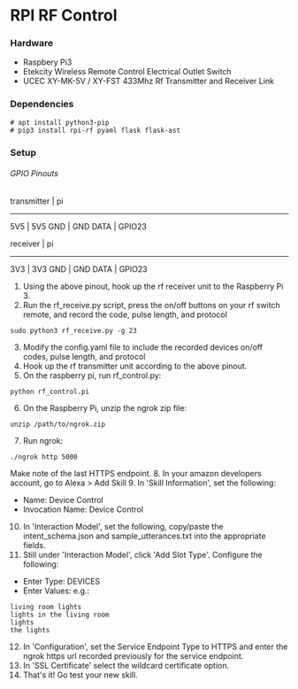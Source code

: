 # RPI RF Control

### Hardware
- Raspbery Pi3
- Etekcity Wireless Remote Control Electrical Outlet Switch
- UCEC XY-MK-5V / XY-FST 433Mhz Rf Transmitter and Receiver Link

### Dependencies
```
# apt install python3-pip
# pip3 install rpi-rf pyaml flask flask-ast
```

### Setup
###### GPIO Pinouts
transmitter | pi
- - - - - - - - -
5V5 | 5V5
GND | GND
DATA | GPIO23

receiver | pi
- - - - - - - - -
3V3 | 3V3
GND | GND
DATA | GPIO23

1. Using the above pinout, hook up the rf receiver unit to the Raspberry Pi 3.
2. Run the rf_receive.py script, press the on/off buttons on your rf switch remote, and record the code, pulse length, and protocol
```
sudo python3 rf_receive.py -g 23
```
3. Modify the config.yaml file to include the recorded devices on/off codes, pulse length, and protocol
4. Hook up the rf transmitter unit according to the above pinout.
5. On the raspberry pi, run rf_control.py:
```
python rf_control.pi
```
6. On the Raspberry Pi, unzip the ngrok zip file:
```
unzip /path/to/ngrok.zip
```

7. Run ngrok:
```
./ngrok http 5000
```
Make note of the last HTTPS endpoint.
8. In your amazon developers account, go to Alexa > Add Skill
9. In 'Skill Information', set the following:
- Name: Device Control
- Invocation Name: Device Control
10. In 'Interaction Model', set the following, copy/paste the intent_schema.json and sample_utterances.txt into the appropriate fields.
11. Still under 'Interaction Model', click 'Add Slot Type'. Configure the following:
- Enter Type: DEVICES
- Enter Values: <line separted list of device names> e.g.:
```
living room lights
lights in the living room
lights
the lights
```
12. In 'Configuration', set the Service Endpoint Type to HTTPS and enter the ngrok https url recorded previously for the service endpoint.
13. In 'SSL Certificate' select the wildcard certificate option.
14. That's it! Go test your new skill.
